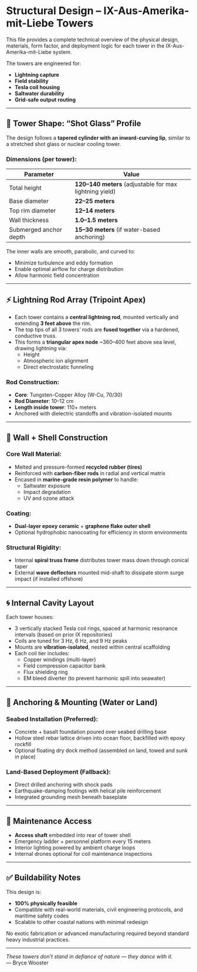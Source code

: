 # Structural Design – IX-Aus-Amerika-mit-Liebe Towers

This file provides a complete technical overview of the physical design, materials, form factor, and deployment logic for each tower in the IX-Aus-Amerika-mit-Liebe system.

The towers are engineered for:
- **Lightning capture**
- **Field stability**
- **Tesla coil housing**
- **Saltwater durability**
- **Grid-safe output routing**

---

## 📐 Tower Shape: “Shot Glass” Profile

The design follows a **tapered cylinder with an inward-curving lip**, similar to a stretched shot glass or nuclear cooling tower.

### Dimensions (per tower):
| Parameter         | Value                  |
|------------------|------------------------|
| Total height      | **120–140 meters** (adjustable for max lightning yield) |
| Base diameter     | **22–25 meters**       |
| Top rim diameter  | **12–14 meters**       |
| Wall thickness    | **1.0–1.5 meters**     |
| Submerged anchor depth | **15–30 meters** (if water-based anchoring) |

The inner walls are smooth, parabolic, and curved to:
- Minimize turbulence and eddy formation
- Enable optimal airflow for charge distribution
- Allow harmonic field concentration

---

## ⚡ Lightning Rod Array (Tripoint Apex)

- Each tower contains a **central lightning rod**, mounted vertically and extending **3 feet above** the rim.
- The top tips of all 3 towers’ rods are **fused together** via a hardened, conductive truss.
- This forms a **triangular apex node** ~360–400 feet above sea level, drawing lightning via:
  - Height
  - Atmospheric ion alignment
  - Direct electrostatic funneling

### Rod Construction:
- **Core**: Tungsten-Copper Alloy (W-Cu, 70/30)
- **Rod Diameter**: 10–12 cm
- **Length inside tower**: 110+ meters
- Anchored with dielectric standoffs and vibration-isolated mounts

---

## 🧱 Wall + Shell Construction

### Core Wall Material:
- Melted and pressure-formed **recycled rubber (tires)**
- Reinforced with **carbon-fiber rods** in radial and vertical matrix
- Encased in **marine-grade resin polymer** to handle:
  - Saltwater exposure
  - Impact degradation
  - UV and ozone attack

### Coating:
- **Dual-layer epoxy ceramic** + **graphene flake outer shell**
- Optional hydrophobic nanocoating for efficiency in storm environments

### Structural Rigidity:
- Internal **spiral truss frame** distributes tower mass down through conical taper
- External **wave deflectors** mounted mid-shaft to dissipate storm surge impact (if installed offshore)

---

## 🌀 Internal Cavity Layout

Each tower houses:
- 3 vertically stacked Tesla coil rings, spaced at harmonic resonance intervals (based on prior IX repositories)
- Coils are tuned for 3 Hz, 6 Hz, and 9 Hz peaks
- Mounts are **vibration-isolated**, nested within central scaffolding
- Each coil tier includes:
  - Copper windings (multi-layer)
  - Field compression capacitor bank
  - Flux shielding ring
  - EM bleed diverter (to prevent harmonic spill into seawater)

---

## 🔩 Anchoring & Mounting (Water or Land)

### Seabed Installation (Preferred):
- Concrete + basalt foundation poured over seabed drilling base
- Hollow steel rebar lattice driven into ocean floor, backfilled with epoxy rockfill
- Optional floating dry dock method (assembled on land, towed and sunk in place)

### Land-Based Deployment (Fallback):
- Direct drilled anchoring with shock pads
- Earthquake-damping footings with helical pile reinforcement
- Integrated grounding mesh beneath baseplate

---

## 🧰 Maintenance Access

- **Access shaft** embedded into rear of tower shell
- Emergency ladder + personnel platform every 15 meters
- Interior lighting powered by ambient charge loops
- Internal drones optional for coil maintenance inspections

---

## ✅ Buildability Notes

This design is:
- **100% physically feasible**
- Compatible with real-world materials, civil engineering protocols, and maritime safety codes
- Scalable to other coastal nations with minimal redesign

No exotic fabrication or advanced manufacturing required beyond standard heavy industrial practices.

---

*These towers don’t stand in defiance of nature — they dance with it.*  
— Bryce Wooster
